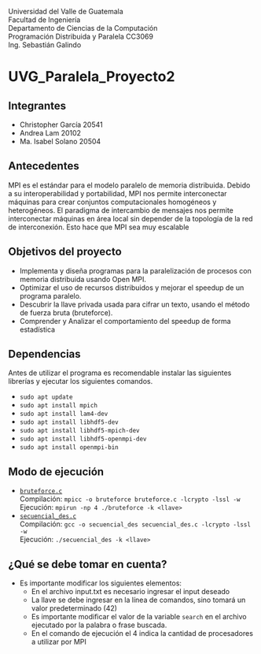 Universidad del Valle de Guatemala <br>
Facultad de Ingeniería <br>
Departamento de Ciencias de la Computación <br>
Programación Distribuida y Paralela CC3069 <br>
Ing. Sebastián Galindo 

# UVG_Paralela_Proyecto2

## Integrantes 
- Christopher García 20541
- Andrea Lam 20102
- Ma. Isabel Solano 20504

## Antecedentes
MPI es el estándar para el modelo paralelo de memoria distribuida. Debido a su interoperabilidad y portabilidad, MPI nos permite interconectar máquinas para crear conjuntos
computacionales homogéneos y heterogéneos. El paradigma de intercambio de mensajes nos permite interconectar máquinas en área local sin depender de la topología de la red de interconexión. Esto hace que MPI sea muy escalable

## Objetivos del proyecto
- Implementa y diseña programas para la paralelización de procesos con memoria distribuida usando Open MPI.
- Optimizar el uso de recursos distribuidos y mejorar el speedup de un programa paralelo.
- Descubrir la llave privada usada para cifrar un texto, usando el método de fuerza bruta (bruteforce).
- Comprender y Analizar el comportamiento del speedup de forma estadística

## Dependencias
Antes de utilizar el programa es recomendable instalar las siguientes librerías y ejecutar los siguientes comandos. 
- `sudo apt update`
- `sudo apt install mpich`
- `sudo apt install lam4-dev`
- `sudo apt install libhdf5-dev`
- `sudo apt install libhdf5-mpich-dev`
- `sudo apt install libhdf5-openmpi-dev`
- `sudo apt install openmpi-bin`

## Modo de ejecución
- [`bruteforce.c`](https://github.com/ChristopherG19/UVG_Paralela_Proyecto2/blob/main/bruteforce.c) <br>
Compilación: `mpicc -o bruteforce bruteforce.c -lcrypto -lssl -w` <br>
Ejecución: `mpirun -np 4 ./bruteforce -k <llave>`
- [`secuencial_des.c`](https://github.com/ChristopherG19/UVG_Paralela_Proyecto2/blob/main/secuencial_des.c) <br>
Compilación: `gcc -o secuencial_des secuencial_des.c -lcrypto -lssl -w` <br>
Ejecución: `./secuencial_des -k <llave>`

## ¿Qué se debe tomar en cuenta?
- Es importante modificar los siguientes elementos:
  - En el archivo input.txt es necesario ingresar el input deseado
  - La llave se debe ingresar en la línea de comandos, sino tomará un valor predeterminado (42)
  - Es importante modificar el valor de la variable `search` en el archivo ejecutado por la palabra o frase buscada.
  - En el comando de ejecución el 4 indica la cantidad de procesadores a utilizar por MPI
